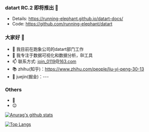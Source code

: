 ### datart RC.2 即将推出 🚀

- Details: https://running-elephant.github.io/datart-docs/
- Code: https://github.com/running-elephant/datart


### 大家好 👋

- 🔭 我目前在跑象公司的datart部门工作
- 🌱 我专注于数据可视化和数据分析，BI工具
- 📫 联系方式: join_0119@163.com
- 📚 zhihu(知乎)：https://www.zhihu.com/people/liu-yi-peng-30-13
- 💬 juejin(掘金)：---

### Others

- 🤔 
- 😉 

[![Anurag's github stats](https://github-readme-stats.vercel.app/api?username=lyp000119&theme=dracula)](https://github.com/anuraghazra/github-readme-stats)

[![Top Langs](https://github-readme-stats.vercel.app/api/top-langs/?username=lyp000119&layout=compact)](https://github.com/anuraghazra/github-readme-stats)
